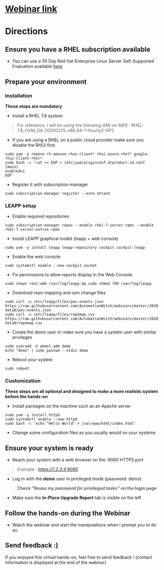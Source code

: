 # [Webinar link](https://www.redhat.com/fr/events/webinar/red-hat-enterprise-linux-tout-savoir-sur-les-montees-de-version-2020)

# Directions

## Ensure you have a RHEL subscription available
- You can use a 30 Day Red Hat Enterprise Linux Server Self-Supported Evaluation available [here](https://www.redhat.com/en/technologies/linux-platforms/enterprise-linux/try-it)

## Prepare your environment
### Installation
**These steps are mandatory**

- Install a RHEL 7.8 system
> For reference, I will be using the following AMI on AWS : RHEL-7.8_HVM_GA-20200225-x86_64-1-Hourly2-GP2
- If you are using a RHEL on a public cloud provider make sure you disable the RHUI first
```
sudo yum -y remove rh-amazon-rhui-client* rhui-azure-rhel* google-rhui-client-rhel*
sudo bash -c 'cat << EOF > /etc/yum/pluginconf.d/product-id.conf
[main]
enabled=1
EOF'
```
- Register it with subscription-manager
```
sudo subscription-manager register --auto-attach
```
### LEAPP setup
- Enable required repositories
```
sudo subscription-manager repos --enable rhel-7-server-rpms --enable rhel-7-server-extras-rpms
```
- Install LEAPP graphical toolkit (leapp + web console)
```
sudo yum -y install leapp leapp-repository cockpit cockpit-leapp
```
- Enable the web console
```
sudo systemctl enable --now cockpit.socket
```
- Fix permissions to allow reports display in the Web Console
```
sudo chown root:adm /var/log/leapp && sudo chmod 750 /var/log/leapp
```
- Download repo mapping and rpm change files
```
sudo curl -o /etc/leapp/files/pes-events.json https://raw.githubusercontent.com/AutomationWitch/webinars/master/2020_09/leapp-data8/pes-events.json
sudo curl -o /etc/leapp/files/repomap.csv https://raw.githubusercontent.com/AutomationWitch/webinars/master/2020_09/leapp-data8/repomap.csv
```
- Create the demo user or make sure you have a system user with similar privileges
```
sudo useradd -G wheel,adm demo
echo "demo" | sudo passwd --stdin demo
```
- Reboot your system
```
sudo reboot
```

### Customization
**These steps are all optional and designed to make a more realistic system before the hands-on**
- Install packages on the machine such as an Apache server
```
sudo yum -y install httpd
sudo systemctl enable --now httpd
sudo bash -c 'echo "Hello World" > /var/www/html/index.html'
```
- Change some configuration files as you usually would on your systems

## Ensure your system is ready

- Reach your system with a web browser on the :9090 HTTPS port
> *Example : https://1.2.3.4:9090*

- Log in with the **demo** user in privileged mode (password: demo)
> **Check *"Reuse my password for privileged tasks"* on the login page**

- Make sure the **In-Place Upgrade Report** tab is visible on the left

## Follow the hands-on during the Webinar

- Watch the webinar and start the manipulations when I prompt you to do so.


## Send feedback :)

If you enjoyed this virtual hands-on, feel free to send feedback !
(contact information is displayed at the end of the webinar)
